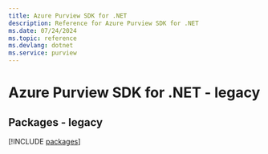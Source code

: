 ```yaml
---
title: Azure Purview SDK for .NET
description: Reference for Azure Purview SDK for .NET
ms.date: 07/24/2024
ms.topic: reference
ms.devlang: dotnet
ms.service: purview
---
```

# Azure Purview SDK for .NET - legacy
## Packages - legacy
[!INCLUDE [packages](purview-index.md)]